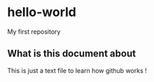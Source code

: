 # hello-world
My first repository
## What is this document about
This is just a text file to learn how github works !
